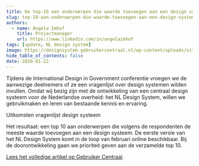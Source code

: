 ```yaml
---
title: De top-10 aan onderwerpen die waarde toevoegen aan een design systeem
slug: top-10-aan-onderwerpen-die-waarde-toevoegen-aan-een-design-system
authors:
  - name: Angela Imhof
    title: Projectmanager
    url: https://www.linkedin.com/in/angelaimhof
tags: [update, NL design system]
image: https://designsystem.gebruikercentraal.nl/wp-content/uploads/sites/26/2020/08/drie-mannen-design-system.jpg
hide_table_of_contents: false
date: 2020-01-22
---
```


Tijdens de International Design in Government conferentie vroegen we de aanwezige deelnemers of ze een vragenlijst over design systemen wilden invullen. Omdat wij bezig zijn met de ontwikkeling van een centraal design systeem voor de Nederlandse overheid: het NL Design System, willen we gebruikmaken en leren van bestaande kennis en ervaring.

<!-- truncate -->

Uitkomsten vragenlijst design systeem

Het resultaat: een top 10 aan onderwerpen die volgens de respondenten de meeste waarde toevoegen aan een design systeem. De eerste versie van het NL Design System komt in de loop van februari online beschikbaar. Bij de doorontwikkeling gaan we prioriteit geven aan de verzamelde top 10.

[Lees het volledige artikel op Gebruiker Centraal](https://www.gebruikercentraal.nl/blog/de-top-10-aan-onderwerpen-die-waarde-toevoegen-aan-een-design-systeem/).

